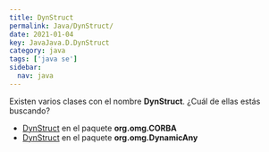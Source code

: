 ```yaml
---
title: DynStruct
permalink: Java/DynStruct/
date: 2021-01-04
key: JavaJava.D.DynStruct
category: java
tags: ['java se']
sidebar: 
  nav: java
---
```


Existen varios clases con el nombre **DynStruct**. ¿Cuál de ellas estás buscando?
<ul>
<li><a href="/Java/DynStruct-org-omg-CORBA/">DynStruct</a> en el paquete <strong>org.omg.CORBA</strong></li>
<li><a href="/Java/DynStruct-org-omg-DynamicAny/">DynStruct</a> en el paquete <strong>org.omg.DynamicAny</strong></li>
<ul>
